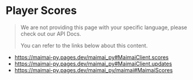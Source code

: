 # Player Scores

> We are not providing this page with your specific language, please check out our API Docs.
>
> You can refer to the links below about this content.

- https://maimai-py.pages.dev/maimai_py#MaimaiClient.scores
- https://maimai-py.pages.dev/maimai_py#MaimaiClient.updates
- https://maimai-py.pages.dev/maimai_py/maimai#MaimaiScores